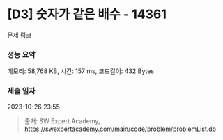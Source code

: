 # [D3] 숫자가 같은 배수 - 14361 

[문제 링크](https://swexpertacademy.com/main/code/problem/problemDetail.do?contestProbId=AYCnY9Kqu6YDFARx) 

### 성능 요약

메모리: 58,768 KB, 시간: 157 ms, 코드길이: 432 Bytes

### 제출 일자

2023-10-26 23:55



> 출처: SW Expert Academy, https://swexpertacademy.com/main/code/problem/problemList.do